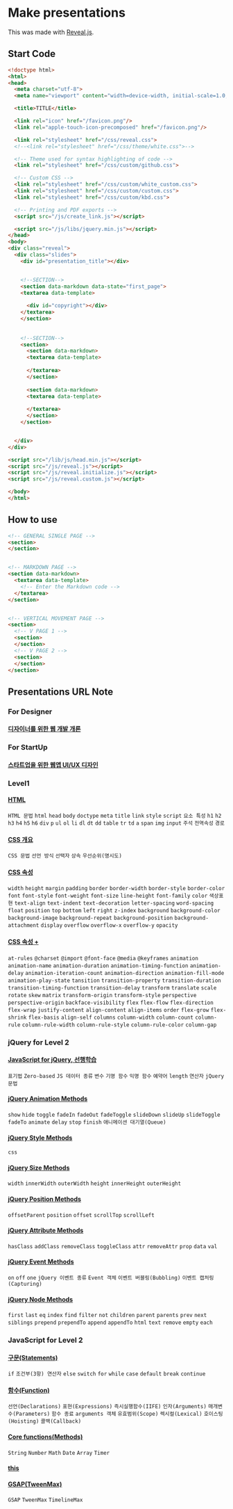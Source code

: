 # Make presentations

This was made with [Reveal.js](https://github.com/hakimel/reveal.js/).

## Start Code

```html
<!doctype html>
<html>
<head>
  <meta charset="utf-8">
  <meta name="viewport" content="width=device-width, initial-scale=1.0, maximum-scale=1.0, user-scalable=no">

  <title>TITLE</title>

  <link rel="icon" href="/favicon.png"/>
  <link rel="apple-touch-icon-precomposed" href="/favicon.png"/>

  <link rel="stylesheet" href="/css/reveal.css">
  <!--<link rel="stylesheet" href="/css/theme/white.css">-->

  <!-- Theme used for syntax highlighting of code -->
  <link rel="stylesheet" href="/css/custom/github.css">

  <!-- Custom CSS -->
  <link rel="stylesheet" href="/css/custom/white_custom.css">
  <link rel="stylesheet" href="/css/custom/custom.css">
  <link rel="stylesheet" href="/css/custom/kbd.css">

  <!-- Printing and PDF exports -->
  <script src="/js/create_link.js"></script>

  <script src="/js/libs/jquery.min.js"></script>
</head>
<body>
<div class="reveal">
  <div class="slides">
    <div id="presentation_title"></div>


    <!--SECTION-->
    <section data-markdown data-state="first_page">
    <textarea data-template>
    
      <div id="copyright"></div>
    </textarea>
    </section>
    
    
    <!--SECTION-->
    <section>
      <section data-markdown>
      <textarea data-template>
        
      </textarea>
      </section>
      
      <section data-markdown>
      <textarea data-template>
      
      </textarea>
      </section>
    </section>


  </div>
</div>

<script src="/lib/js/head.min.js"></script>
<script src="/js/reveal.js"></script>
<script src="/js/reveal.initialize.js"></script>
<script src="/js/reveal.custom.js"></script>

</body>
</html>
```

## How to use

```html
<!-- GENERAL SINGLE PAGE -->
<section>
</section>


<!-- MARKDOWN PAGE -->
<section data-markdown>
  <textarea data-template>
    <!-- Enter the Markdown code -->
  </textarea>
</section>


<!-- VERTICAL MOVEMENT PAGE -->
<section>
  <!-- V PAGE 1 -->
  <section>
  </section>
  <!-- V PAGE 2 -->
  <section>
  </section>
</section>
```

## Presentations URL Note

### For Designer

#### [디자이너를 위한 웹 개발 개론](https://heropy.info/presentations/special/for_designer/)

### For StartUp

#### [스타트업을 위한 웹앱 UI/UX 디자인](https://heropy.info/presentations/special/for_startup/)

### Level1

#### [HTML](https://heropy.info/presentations/level1/html/)

`HTML 문법` `html` `head` `body` `doctype` `meta` `title` `link` `style` `script` `요소 특성` `h1` `h2` `h3` `h4` `h5` `h6` `div` `p` `ul` `ol` `li` `dl` `dt` `dd` `table` `tr` `td` `a` `span` `img` `input` `주석` `전역속성` `경로`  

#### [CSS 개요](https://heropy.info/presentations/level1/css/summary)

`CSS 문법` `선언 방식` `선택자` `상속` `우선순위(명시도)`

#### [CSS 속성](https://heropy.info/presentations/level1/css/properties)

`width` `height` `margin` `padding` `border` `border-width` `border-style` `border-color` `font` `font-style` `font-weight` `font-size` `line-height` `font-family` `color` `색상표현` `text-align` `text-indent` `text-decoration` `letter-spacing` `word-spacing` `float` `position` `top` `bottom` `left` `right` `z-index` `background` `background-color` `background-image` `background-repeat` `background-position` `background-attachment` `display` `overflow` `overflow-x` `overflow-y` `opacity`

#### [CSS 속성 +](https://heropy.info/presentations/level2/css3)

`at-rules` `@charset` `@import` `@font-face` `@media` `@keyframes` `animation` `animation-name` `animation-duration` `animation-timing-function` `animation-delay` `animation-iteration-count` `animation-direction` `animation-fill-mode` `animation-play-state` `tansition` `transition-property` `transition-duration` `transition-timing-function` `transition-delay` `transform` `translate` `scale` `rotate` `skew` `matrix` `transform-origin` `transform-style` `perspective` `perspective-origin` `backface-visibility` `flex` `flex-flow` `flex-direction` `flex-wrap` `justify-content` `align-content` `align-items` `order` `flex-grow` `flex-shrink` `flex-basis` `align-self` `columns` `column-width` `column-count` `column-rule` `column-rule-width` `column-rule-style` `column-rule-color` `column-gap`

### jQuery for Level 2

#### [JavaScript for jQuery, 선행학습](https://heropy.info/presentations/level2/jquery/prior_learning)

`표기법` `Zero-based` `JS 데이터 종류` `변수` `기명 함수` `익명 함수` `예약어` `length` `연산자` `jQuery 문법`

#### [jQuery Animation Methods](https://heropy.info/presentations/level2/jquery/animation)

`show` `hide` `toggle` `fadeIn` `fadeOut` `fadeToggle` `slideDown` `slideUp` `slideToggle` `fadeTo` `animate` `delay` `stop` `finish` `애니메이션 대기열(Queue)`

#### [jQuery Style Methods](https://heropy.info/presentations/level2/jquery/style)

`css`

#### [jQuery Size Methods](https://heropy.info/presentations/level2/jquery/size)

`width` `innerWidth` `outerWidth` `height` `innerHeight` `outerHeight`

#### [jQuery Position Methods](https://heropy.info/presentations/level2/jquery/position)

`offsetParent` `position` `offset` `scrollTop` `scrollLeft`

#### [jQuery Attribute Methods](https://heropy.info/presentations/level2/jquery/attribute)

`hasClass` `addClass` `removeClass` `toggleClass` `attr` `removeAttr` `prop` `data` `val`

#### [jQuery Event Methods](https://heropy.info/presentations/level2/jquery/event)

`on` `off` `one` `jQuery 이벤트 종류` `Event 객체` `이벤트 버블링(Bubbling)` `이벤트 캡처링(Capturing)`
 
#### [jQuery Node Methods](https://heropy.info/presentations/level2/jquery/node)

`first` `last` `eq` `index` `find` `filter` `not` `children` `parent` `parents` `prev` `next` `siblings` `prepend` `prependTo` `append` `appendTo` `html` `text` `remove` `empty` `each`

### JavaScript for Level 2

#### [구문(Statements)](https://heropy.info/presentations/level2/javascript/statements)

`if` `조건부(3항) 연산자` `else` `switch` `for` `while` `case` `default` `break` `continue`

#### [함수(Function)](https://heropy.info/presentations/level2/javascript/function)
                
`선언(Declarations)` `표현(Expressions)` `즉시실행함수(IIFE)` `인자(Arguments)` `매개변수(Parameters)` `함수 종료` `arguments 객체` `유효범위(Scope)` `렉시컬(Lexical)` `호이스팅(Hoisting)` `콜백(Callback)`

#### [Core functions(Methods)](https://heropy.info/presentations/level2/javascript/core_functions)

`String` `Number` `Math` `Date` `Array` `Timer`

#### [this](https://heropy.info/presentations/level2/javascript/this)

#### [GSAP(TweenMax)](https://heropy.info/presentations/level2/libraries/gsap)

`GSAP` `TweenMax` `TimelineMax`
